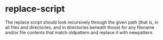 # replace-script
The replace script should look recursively through the given path (that is, in all files and directories, and in directories beneath those) for any filename and/or file contents that match oldpattern and replace it with newpattern.
